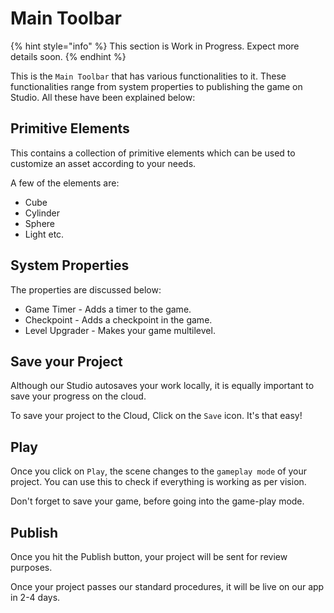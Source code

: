 # Main Toolbar

{% hint style="info" %}
This section is Work in Progress. Expect more details soon.&#x20;
{% endhint %}

This is the `Main Toolbar` that has various functionalities to it. These functionalities range from system properties to publishing the game on Studio. All these have been explained below:

## Primitive Elements

This contains a collection of primitive elements which can be used to customize an asset according to your needs.

A few of the elements are:&#x20;

* Cube
* Cylinder
* Sphere
* Light etc.

## System Properties

The properties are discussed below:

* Game Timer - Adds a timer to the game.
* Checkpoint -  Adds a checkpoint in the game.
* Level Upgrader - Makes your game multilevel.

## Save your Project

Although our Studio autosaves your work locally, it is equally important to save your progress on the cloud.&#x20;

To save your project to the Cloud, Click on the `Save` icon. It's that easy!

## Play

Once you click on `Play`, the scene changes to the `gameplay mode` of your project. You can use this to check if everything is working as per vision.&#x20;

Don't forget to save your game, before going into the game-play mode.

## Publish

Once you hit the Publish button, your project will be sent for review purposes.&#x20;

Once your project passes our standard procedures, it will be live on our app in 2-4 days.

##



###

